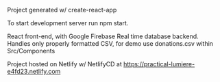 Project generated w/ create-react-app

To start development server run npm start.

React front-end, with Google Firebase Real time database backend.
Handles only properly formatted CSV, for demo use donations.csv within Src/Components

Project hosted on Netlify w/ NetlifyCD at https://practical-lumiere-e4fd23.netlify.com
